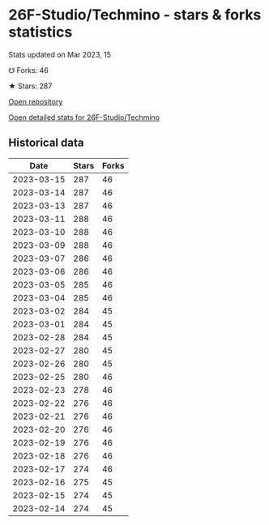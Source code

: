 # 26F-Studio/Techmino - stars & forks statistics

Stats updated on Mar 2023, 15

☋ Forks: 46

★ Stars: 287

[Open repository](https://github.com/26F-Studio/Techmino)

[Open detailed stats for 26F-Studio/Techmino](https://reviewgithub.com/rep/26F-Studio/Techmino)

## Historical data
| Date | Stars | Forks |
|------|-------|-------|
| 2023-03-15 | 287 | 46 | 
| 2023-03-14 | 287 | 46 | 
| 2023-03-13 | 287 | 46 | 
| 2023-03-11 | 288 | 46 | 
| 2023-03-10 | 288 | 46 | 
| 2023-03-09 | 288 | 46 | 
| 2023-03-07 | 286 | 46 | 
| 2023-03-06 | 286 | 46 | 
| 2023-03-05 | 285 | 46 | 
| 2023-03-04 | 285 | 46 | 
| 2023-03-02 | 284 | 45 | 
| 2023-03-01 | 284 | 45 | 
| 2023-02-28 | 284 | 45 | 
| 2023-02-27 | 280 | 45 | 
| 2023-02-26 | 280 | 45 | 
| 2023-02-25 | 280 | 46 | 
| 2023-02-23 | 278 | 46 | 
| 2023-02-22 | 276 | 46 | 
| 2023-02-21 | 276 | 46 | 
| 2023-02-20 | 276 | 46 | 
| 2023-02-19 | 276 | 46 | 
| 2023-02-18 | 276 | 46 | 
| 2023-02-17 | 274 | 46 | 
| 2023-02-16 | 275 | 45 | 
| 2023-02-15 | 274 | 45 | 
| 2023-02-14 | 274 | 45 | 

